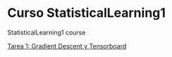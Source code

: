 # Curso StatisticalLearning1
StatisticalLearning1 course

<a href="https://github.com/HectorMendia/StatisticalLearning1/blob/master/Tarea1_GradientDecent.ipynb">Tarea 1: Gradient Descent y Tensorboard </a>


